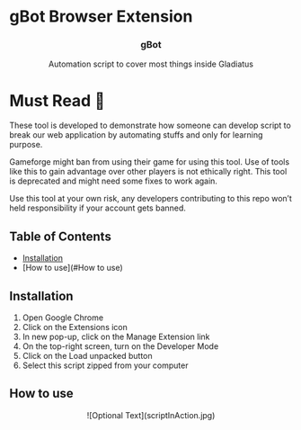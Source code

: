 # gBot Browser Extension

<p align="center"> 
  <h3 align="center">gBot</h3>

  <p align="center">
    Automation script to cover most things inside Gladiatus
    
  # Must Read :no_entry_sign:
  
  These tool is developed to demonstrate how someone can develop script to break our web application by automating stuffs and only for learning purpose.
  
   Gameforge might ban from using their game for using this tool. Use of tools like this to gain advantage over other players is not ethically right. This tool is deprecated and might need some fixes to work again.
   
   Use this tool at your own risk, any developers contributing to this repo won’t held responsibility if your account gets banned.
  </p>
</p>

<!-- TABLE OF CONTENTS -->

## Table of Contents

- [Installation](#installation)
- [How to use](#How to use)

<!-- installation -->

## Installation

1. Open Google Chrome
2. Click on the Extensions icon
3. In new pop-up, click on the Manage Extension link
4. On the top-right screen, turn on the Developer Mode
5. Click on the Load unpacked button
6. Select this script zipped from your computer

<!-- how to ue -->

## How to use

<p align="center">
  ![Optional Text](scriptInAction.jpg)
</p>
